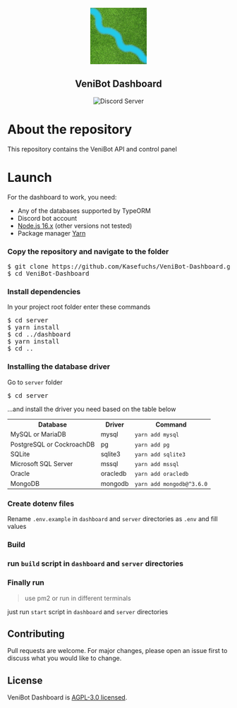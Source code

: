 [//]: <> (Header)
<div>
    <p align="center"><img src="dashboard/public/logo192.png" alt="logo" height="128" width="128"></p>
    <h2 align="center">VeniBot Dashboard</h2>
    <p align="center">
        <div align="center">
            <img src="https://img.shields.io/discord/759796323569500160?logo=discord&color=5865F2&logoColor=ffffff" alt="Discord Server">
        </div>
</div>

[//]: <> (Body)
<h1>About the repository</h1>
<p>This repository contains the VeniBot API and control panel</p>
<h1>Launch</h1>
For the dashboard to work, you need:
<ul>
<li>Any of the databases supported by TypeORM</li>
<li>Discord bot account</li>
<li><a href="https://nodejs.org/en/download">Node.js 16.x</a> (other versions not tested)</li>
<li>Package manager <a href="https://yarnpkg.com/getting-started/install">Yarn</a></li>
</ul>
<h3>Copy the repository and navigate to the folder</h3>
<pre>
$ git clone https://github.com/Kasefuchs/VeniBot-Dashboard.git
$ cd VeniBot-Dashboard
</pre>
<h3>Install dependencies</h3>
In your project root folder enter these commands
<pre>
$ cd server
$ yarn install
$ cd ../dashboard
$ yarn install
$ cd ..
</pre>
<h3>Installing the database driver</h3>

Go to `server` folder
<pre>
$ cd server
</pre>
...and install the driver you need based on the table below
<table>
 <tr>
   <th>Database</th>
   <th>Driver</th>
   <th>Command</th>
 </tr>
 <tr>
   <td>MySQL or MariaDB</td>
   <td><a>mysql</a></td>
   <td><code>yarn add mysql</code></td>
 </tr>
 <tr>
   <td>PostgreSQL or CockroachDB</td>
   <td><a>pg</a></td>
   <td><code>yarn add pg</code></td>
 </tr>
 <tr>
   <td>SQLite</td>
   <td><a>sqlite3</a></td>
   <td><code>yarn add sqlite3</code></td>
 </tr>
 <tr>
   <td>Microsoft SQL Server</td>
   <td><a>mssql</a></td>
   <td><code>yarn add mssql</code></td>
 </tr>
<tr>
   <td>Oracle</td>
   <td><a>oracledb</a></td>
   <td><code>yarn add oracledb</code></td>
 </tr>
 <tr>
   <td>MongoDB</td>
   <td><a>mongodb</a></td>
   <td><code>yarn add mongodb@^3.6.0</code></td>
 </tr>
</table>

<h3>Create dotenv files</h3>

Rename `.env.example` in `dashboard` and `server` directories as `.env` and fill values

<h3>Build<h3/>

run `build` script in `dashboard` and `server` directories

<h3>Finally run</h3>

> use pm2 or run in different terminals

just run `start` script in `dashboard` and `server` directories

## Contributing
Pull requests are welcome. For major changes, please open an issue first to discuss what you would like to change.

## License
VeniBot Dashboard is [AGPL-3.0 licensed](./LICENSE).